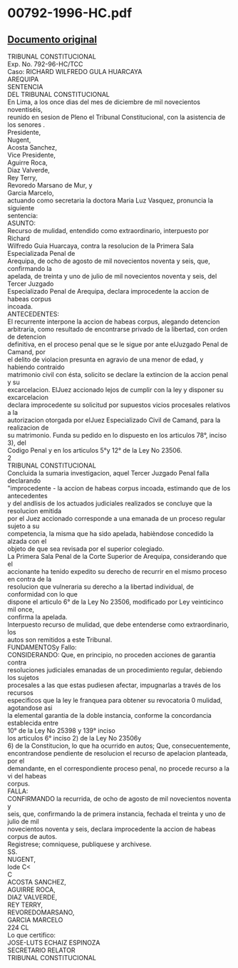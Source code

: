 
00792-1996-HC.pdf
=================
  
[Documento original](https://tc.gob.pe/jurisprudencia/1997/00792-1996-HC.pdf)  
---  
TRIBUNAL CONSTITUCIONAL  
Exp. No. 792-96-HC/TCC  
Caso: RICHARD WILFREDO GULA HUARCAYA  
AREQUIPA  
SENTENCIA  
DEL TRIBUNAL CONSTITUCIONAL  
En Lima, a los once dias del mes de diciembre de mil novecientos noventiséis,  
reunido en sesion de Pleno el Tribunal Constitucional, con la asistencia de los senores .  
Presidente,  
Nugent,  
Acosta Sanchez,  
Vice Presidente,  
Aguirre Roca,  
Diaz Valverde,  
Rey Terry,  
Revoredo Marsano de Mur, y  
Garcia Marcelo,  
actuando como secretaria la doctora Maria Luz Vasquez, pronuncia la siguiente  
sentencia:  
ASUNTO:  
Recurso de mulidad, entendido como extraordinario, interpuesto por Richard  
Wilfredo Guia Huarcaya, contra la resolucion de la Primera Sala Especializada Penal de  
Arequipa, de ocho de agosto de mil novecientos noventa y seis, que, confirmando la  
apelada, de treinta y uno de julio de mil novecientos noventa y seis, del Tercer Juzgado  
Especializado Penal de Arequipa, declara improcedente la accion de habeas corpus  
incoada.  
ANTECEDENTES:  
El recurrente interpone la accion de habeas corpus, alegando detencion  
arbitraria, como resultado de encontrarse privado de la libertad, con orden de detencion  
definitiva, en el proceso penal que se le sigue por ante elJuzgado Penal de Camand, por  
el delito de violacion presunta en agravio de una menor de edad, y habiendo contraido  
matrimonio civil con ésta, solicito se declare la extincion de la accion penal y su  
excarcelacion. ElJuez accionado lejos de cumplir con la ley y disponer su excarcelacion  
declara improcedente su solicitud por supuestos vicios procesales relativos a la  
autorizacion otorgada por elJuez Especializado Civil de Camand, para la realizacion de  
su matrimonio. Funda su pedido en lo dispuesto en los articulos 78°, inciso 3), del  
Codigo Penal y en los articulos 5°y 12° de la Ley No 23506.  
2  
TRIBUNAL CONSTITUCIONAL  
Concluida la sumaria investigacion, aquel Tercer Juzgado Penal falla declarando  
"improcedente - la accion de habeas corpus incoada, estimando que de los antecedentes  
y del andlisis de los actuados judiciales realizados se concluye que la resolucion emitida  
por el Juez accionado corresponde a una emanada de un proceso regular sujeto a su  
competencia, la misma que ha sido apelada, habièndose concedido la alzada con el  
objeto de que sea revisada por el superior colegiado.  
La Primera Sala Penal de la Corte Superior de Arequipa, considerando que el  
accionante ha tenido expedito su derecho de recurrir en el mismo proceso en contra de la  
resolucion que vulneraria su derecho a la libertad individual, de conformidad con lo que  
dispone el articulo 6° de la Ley No 23506, modificado por Ley veinticinco mil once,  
confirma la apelada.  
Interpuesto recurso de mulidad, que debe entenderse como extraordinario, los  
autos son remitidos a este Tribunal.  
FUNDAMENTOSy Fallo:  
CONSIDERANDO: Que, en principio, no proceden acciones de garantia contra  
resoluciones judiciales emanadas de un procedimiento regular, debiendo los sujetos  
procesales a las que estas pudiesen afectar, impugnarlas a través de los recursos  
especificos que la ley le franquea para obtener su revocatoria 0 mulidad, agotandose asi  
la elemental garantia de la doble instancia, conforme la concordancia establecida entre  
10° de la Ley No 25398 y 139° inciso  
los articulos 6° inciso 2) de la Ley No 23506y  
6) de la Constitucion, lo que ha ocurrido en autos; Que, consecuentemente,  
encontrandose pendiente de resolucion el recurso de apelacion planteada, por el  
demandante, en el correspondiente proceso penal, no procede recurso a la vi del habeas  
corpus.  
FALLA:  
CONFIRMANDO la recurrida, de ocho de agosto de mil novecientos noventa y  
seis, que, confirmando la de primera instancia, fechada el treinta y uno de julio de mil  
novecientos noventa y seis, declara improcedente la accion de habeas corpus de autos.  
Registrese; comniquese, publiquese y archivese.  
SS.  
NUGENT,  
 lode C<  
C  
ACOSTA SANCHEZ,  
AGUIRRE ROCA,  
DIAZ VALVERDE,  
REY TERRY,  
REVOREDOMARSANO,  
GARCIA MARCELO  
224 CL  
Lo que certifico:  
JOSE-LUTS ECHAIZ ESPINOZA  
SECRETARIO RELATOR  
TRIBUNAL CONSTITUCIONAL
